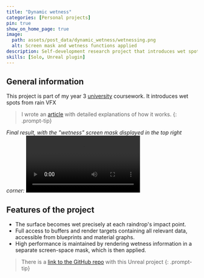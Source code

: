 ```yaml
---
title: "Dynamic wetness"
categories: [Personal projects]
pin: true
show_on_home_page: true
image:
  path: assets/post_data/dynamic_wetness/wetnessing.png
  alt: Screen mask and wetness functions applied
description: Self-development research project that introduces wet spots from rain VFX
skills: [Solo, Unreal plugin]
---
```


## General information

This project is part of my year 3 [university](https://www.buas.nl/) coursework. It introduces wet spots from rain VFX

> I wrote an [article](/posts/Dynamic_wetness_article/) with detailed explanations of how it works.
{: .prompt-tip}

*Final result, with the "wetness" screen mask displayed in the top right corner:*
<video class="w-100" controls>
  <source src="https://github.com/user-attachments/assets/ff1e54f3-59c8-4df7-8bfe-ccd45236d138" type="video/mp4">
</video>

## Features of the project

- The surface becomes wet precisely at each raindrop's impact point.
- Full access to buffers and render targets containing all relevant data, accessible from blueprints and material graphs.
- High performance is maintained by rendering wetness information in a separate screen-space mask, which is then applied.

> There is a [link to the GitHub repo](https://github.com/SmailikHappy/GraphicsConcepting) with this Unreal project
{: .prompt-tip}
